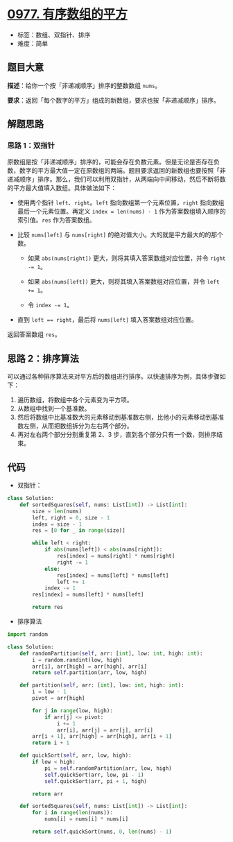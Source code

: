 # [0977. 有序数组的平方](https://leetcode.cn/problems/squares-of-a-sorted-array/)

- 标签：数组、双指针、排序
- 难度：简单

## 题目大意

**描述**：给你一个按「非递减顺序」排序的整数数组 `nums`。

**要求**：返回「每个数字的平方」组成的新数组，要求也按「非递减顺序」排序。

## 解题思路

### 思路 1：双指针

原数组是按「非递减顺序」排序的，可能会存在负数元素。但是无论是否存在负数，数字的平方最大值一定在原数组的两端。题目要求返回的新数组也要按照「非递减顺序」排序。那么，我们可以利用双指针，从两端向中间移动，然后不断将数的平方最大值填入数组。具体做法如下：

- 使用两个指针 `left`、`right`。`left` 指向数组第一个元素位置，`right` 指向数组最后一个元素位置。再定义 `index = len(nums) - 1` 作为答案数组填入顺序的索引值。`res` 作为答案数组。

- 比较 `nums[left]` 与 `nums[right]` 的绝对值大小。大的就是平方最大的的那个数。

  - 如果 `abs(nums[right])` 更大，则将其填入答案数组对应位置，并令 `right -= 1`。

  - 如果 `abs(nums[left])` 更大，则将其填入答案数组对应位置，并令 `left += 1`。

  - 令 `index -= 1`。

- 直到 `left == right`，最后将 `nums[left]` 填入答案数组对应位置。

返回答案数组 `res`。

## 思路 2：排序算法

可以通过各种排序算法来对平方后的数组进行排序。以快速排序为例，具体步骤如下：

1. 遍历数组，将数组中各个元素变为平方项。
2. 从数组中找到一个基准数。
3. 然后将数组中比基准数大的元素移动到基准数右侧，比他小的元素移动到基准数左侧，从而把数组拆分为左右两个部分。
4. 再对左右两个部分分别重复第 2、3 步，直到各个部分只有一个数，则排序结束。

## 代码

- 双指针：

```python
class Solution:
    def sortedSquares(self, nums: List[int]) -> List[int]:
        size = len(nums)
        left, right = 0, size - 1
        index = size - 1
        res = [0 for _ in range(size)]

        while left < right:
            if abs(nums[left]) < abs(nums[right]):
                res[index] = nums[right] * nums[right]
                right -= 1
            else:
                res[index] = nums[left] * nums[left]
                left += 1
            index -= 1
        res[index] = nums[left] * nums[left]

        return res
```

- 排序算法

```python
import random

class Solution:
    def randomPartition(self, arr: [int], low: int, high: int):
        i = random.randint(low, high)
        arr[i], arr[high] = arr[high], arr[i]
        return self.partition(arr, low, high)

    def partition(self, arr: [int], low: int, high: int):
        i = low - 1
        pivot = arr[high]

        for j in range(low, high):
            if arr[j] <= pivot:
                i += 1
                arr[i], arr[j] = arr[j], arr[i]
        arr[i + 1], arr[high] = arr[high], arr[i + 1]
        return i + 1

    def quickSort(self, arr, low, high):
        if low < high:
            pi = self.randomPartition(arr, low, high)
            self.quickSort(arr, low, pi - 1)
            self.quickSort(arr, pi + 1, high)

        return arr

    def sortedSquares(self, nums: List[int]) -> List[int]:
        for i in range(len(nums)):
            nums[i] = nums[i] * nums[i]

        return self.quickSort(nums, 0, len(nums) - 1)
```

